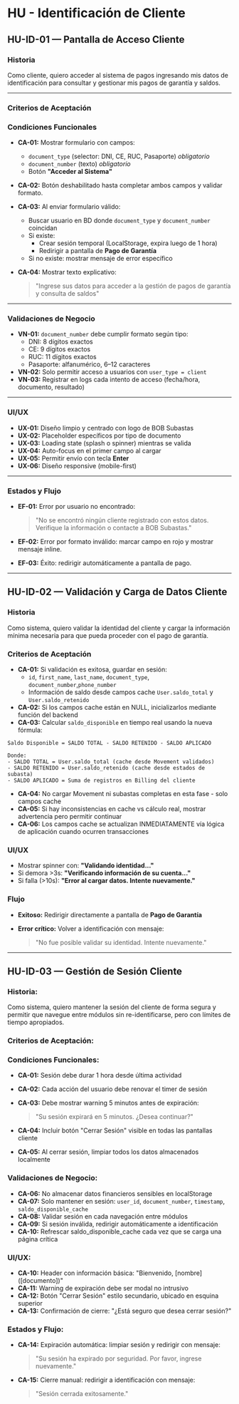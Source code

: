 # HU - Identificación de Cliente

## **HU-ID-01 — Pantalla de Acceso Cliente**

### **Historia**

Como cliente, quiero acceder al sistema de pagos ingresando mis datos de identificación para consultar y gestionar mis pagos de garantía y saldos.

---

### **Criterios de Aceptación**

### **Condiciones Funcionales**

- **CA-01:** Mostrar formulario con campos:
    - `document_type` (selector: DNI, CE, RUC, Pasaporte) *obligatorio*
    - `document_number` (texto) *obligatorio*
    - Botón **"Acceder al Sistema"**
- **CA-02:** Botón deshabilitado hasta completar ambos campos y validar formato.
- **CA-03:** Al enviar formulario válido:
    - Buscar usuario en BD donde `document_type` y `document_number` coincidan
    - Si existe:
        - Crear sesión temporal (LocalStorage, expira luego de 1 hora)
        - Redirigir a pantalla de **Pago de Garantía**
    - Si no existe: mostrar mensaje de error específico
- **CA-04:** Mostrar texto explicativo:
    
    > "Ingrese sus datos para acceder a la gestión de pagos de garantía y consulta de saldos"
    > 

---

### **Validaciones de Negocio**

- **VN-01:** `document_number` debe cumplir formato según tipo:
    - DNI: 8 dígitos exactos
    - CE: 9 dígitos exactos
    - RUC: 11 dígitos exactos
    - Pasaporte: alfanumérico, 6–12 caracteres
- **VN-02:** Solo permitir acceso a usuarios con `user_type = client`
- **VN-03:** Registrar en logs cada intento de acceso (fecha/hora, documento, resultado)

---

### **UI/UX**

- **UX-01:** Diseño limpio y centrado con logo de BOB Subastas
- **UX-02:** Placeholder específicos por tipo de documento
- **UX-03:** Loading state (splash o spinner) mientras se valida
- **UX-04:** Auto-focus en el primer campo al cargar
- **UX-05:** Permitir envío con tecla **Enter**
- **UX-06:** Diseño responsive (mobile-first)

---

### **Estados y Flujo**

- **EF-01:** Error por usuario no encontrado:
    
    > "No se encontró ningún cliente registrado con estos datos. Verifique la información o contacte a BOB Subastas."
    > 
- **EF-02:** Error por formato inválido: marcar campo en rojo y mostrar mensaje inline.
- **EF-03:** Éxito: redirigir automáticamente a pantalla de pago.

---

## **HU-ID-02 — Validación y Carga de Datos Cliente**

### **Historia**

Como sistema, quiero validar la identidad del cliente y cargar la información mínima necesaria para que pueda proceder con el pago de garantía.

### **Criterios de Aceptación**

- **CA-01:** Si validación es exitosa, guardar en sesión:
    - `id`, `first_name`, `last_name`, `document_type`, `document_number`,`phone_number`
    - Información de saldo desde campos cache `User.saldo_total` y `User.saldo_retenido`
- **CA-02:** Si los campos cache están en NULL, inicializarlos mediante función del backend
- **CA-03:** Calcular `saldo_disponible` en tiempo real usando la nueva fórmula:

```
Saldo Disponible = SALDO TOTAL - SALDO RETENIDO - SALDO APLICADO

Donde:
- SALDO TOTAL = User.saldo_total (cache desde Movement validados)
- SALDO RETENIDO = User.saldo_retenido (cache desde estados de subasta)
- SALDO APLICADO = Suma de registros en Billing del cliente
```

- **CA-04:** No cargar Movement ni subastas completas en esta fase - solo campos cache
- **CA-05:** Si hay inconsistencias en cache vs cálculo real, mostrar advertencia pero permitir continuar
- **CA-06:** Los campos cache se actualizan INMEDIATAMENTE vía lógica de aplicación cuando ocurren transacciones

### **UI/UX**

- Mostrar spinner con: **"Validando identidad..."**
- Si demora >3s: **"Verificando información de su cuenta..."**
- Si falla (>10s): **"Error al cargar datos. Intente nuevamente."**

### **Flujo**

- **Exitoso:** Redirigir directamente a pantalla de **Pago de Garantía**
- **Error crítico:** Volver a identificación con mensaje:
    
    > "No fue posible validar su identidad. Intente nuevamente."
    > 

---

## **HU-ID-03 — Gestión de Sesión Cliente**

### **Historia:**

Como sistema, quiero mantener la sesión del cliente de forma segura y permitir que navegue entre módulos sin re-identificarse, pero con límites de tiempo apropiados.

### **Criterios de Aceptación:**

### **Condiciones Funcionales:**

- **CA-01:** Sesión debe durar 1 hora desde última actividad
- **CA-02:** Cada acción del usuario debe renovar el timer de sesión
- **CA-03:** Debe mostrar warning 5 minutos antes de expiración:
    
    > "Su sesión expirará en 5 minutos. ¿Desea continuar?"
    > 
- **CA-04:** Incluir botón "Cerrar Sesión" visible en todas las pantallas cliente
- **CA-05:** Al cerrar sesión, limpiar todos los datos almacenados localmente

### **Validaciones de Negocio:**

- **CA-06:** No almacenar datos financieros sensibles en localStorage
- **CA-07:** Solo mantener en sesión: `user_id`, `document_number`, `timestamp`, `saldo_disponible_cache`
- **CA-08:** Validar sesión en cada navegación entre módulos
- **CA-09:** Si sesión inválida, redirigir automáticamente a identificación
- **CA-10:** Refrescar saldo_disponible_cache cada vez que se carga una página crítica

### **UI/UX:**

- **CA-10:** Header con información básica: "Bienvenido, [nombre] ([documento])"
- **CA-11:** Warning de expiración debe ser modal no intrusivo
- **CA-12:** Botón "Cerrar Sesión" estilo secundario, ubicado en esquina superior
- **CA-13:** Confirmación de cierre: "¿Está seguro que desea cerrar sesión?"

### **Estados y Flujo:**

- **CA-14:** Expiración automática: limpiar sesión y redirigir con mensaje:
    
    > "Su sesión ha expirado por seguridad. Por favor, ingrese nuevamente."
    > 
- **CA-15:** Cierre manual: redirigir a identificación con mensaje:
    
    > "Sesión cerrada exitosamente."
    >